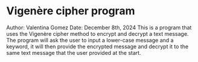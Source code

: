 # Vigenère cipher program
Author: Valentina Gomez
Date: December 8th, 2024
This is a program that uses the Vigenère cipher method to encrypt and decrypt a text message. The program will ask the user to input a lower-case message and a keyword, it will then provide the encrypted message and decrypt it to the same text message that the user provided at the start.
